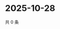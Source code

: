 # 2025-10-28

共 0 条

<!-- BEGIN ZHIHUVIDEO -->
<!-- 最后更新时间 Tue Oct 28 2025 21:24:43 GMT+0800 (China Standard Time) -->

<!-- END ZHIHUVIDEO -->
